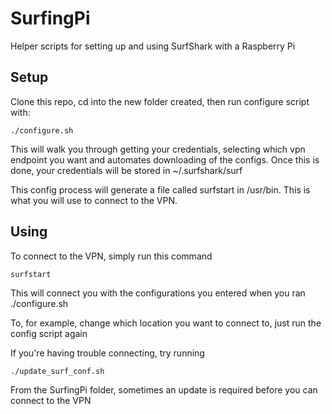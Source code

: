 # SurfingPi
Helper scripts for setting up and using SurfShark with a Raspberry Pi

## Setup
Clone this repo, cd into the new folder created, then run configure script with:
  
    ./configure.sh
   
This will walk you through getting your credentials, selecting which vpn endpoint you want and automates downloading of the configs.
Once this is done, your credentials will be stored in ~/.surfshark/surf

This config process will generate a file called surfstart in /usr/bin. This is what you will use to connect to the VPN. 

## Using

To connect to the VPN, simply run this command

    surfstart
  
This will connect you with the configurations you entered when you ran ./configure.sh

To, for example, change which location you want to connect to, just run the config script again

If you're having trouble connecting, try running

    ./update_surf_conf.sh
   
From the SurfingPi folder, sometimes an update is required before you can connect to the VPN
